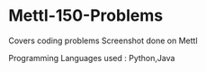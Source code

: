 # Mettl-150-Problems
Covers coding problems Screenshot done on Mettl

Programming Languages used : Python,Java